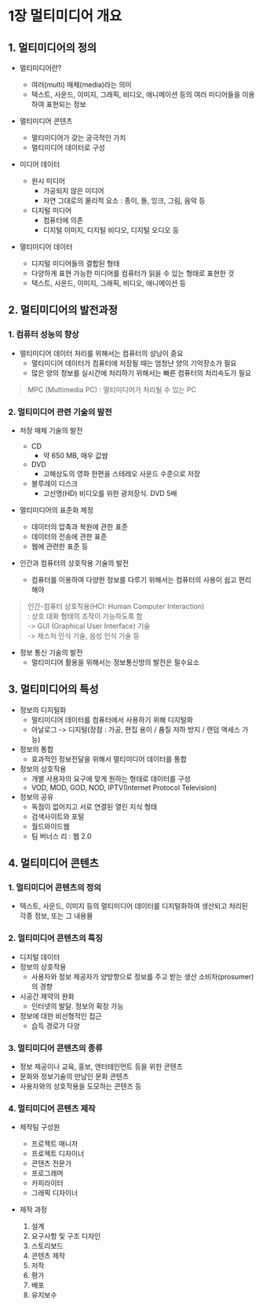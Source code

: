 # 1장 멀티미디어 개요

## 1. 멀티미디어의 정의
* 멀티미디어란?
  * 여러(multi) 매체(media)라는 의미
  * 텍스트, 사운드, 이미지, 그래픽, 비디오, 애니메이션 등의 여러 미디어들을 이용하여 표현되는 정보

* 멀티미디어 콘텐츠
  * 멀티미디어가 갖는 궁극적인 가치
  * 멀티미디어 데이터로 구성

* 미디어 데이터
  * 원시 미디어
    * 가공되지 않은 미디어
    * 자연 그대로의 물리적 요소 : 종이, 돌, 잉크, 그림, 음악 등
  * 디지털 미디어
    * 컴퓨터에 의존
    * 디지털 이미지, 디지털 비디오, 디지털 오디오 등

* 멀티미디어 데이터
  * 디지털 미디어들의 결합된 형태
  * 다양하게 표현 가능한 미디어를 컴퓨터가 읽을 수 있는 형태로 표현한 것
  * 텍스트, 사운드, 이미지, 그래픽, 비디오, 애니메이션 등


## 2. 멀티미디어의 발전과정

### 1. 컴퓨터 성능의 향상
* 멀티미디어 데이터 처리를 위해서는 컴퓨터의 성닝이 중요
  * 멀티미디어 데이터가 컴퓨터에 저장될 때는 엄청난 양의 기억장소가 필요
  * 많은 양의 정보를 실시간에 처리하기 위해서는 빠른 컴퓨터의 처리속도가 필요
> MPC (Multimedia PC) : 멀티미디어가 처리될 수 있는 PC

### 2. 멀티미디어 관련 기술의 발전
* 저장 매체 기술의 발전
  * CD
    * 약 650 MB, 매우 값쌈
  * DVD
    * 고해상도의 영화 한편을 스테레오 사운드 수준으로 저장
  * 블루레이 디스크
    * 고선명(HD) 비디오를 위한 광저장식. DVD 5배

* 멀티미디어의 표준화 제정
  * 데이터의 압축과 복원에 관한 표준
  * 데이터의 전송에 관한 표준
  * 웹에 관련한 표준 등

* 인간과 컴퓨터의 상호작용 기술의 발전
  * 컴퓨터를 이용하여 다양한 정보를 다루기 위해서는 컴퓨터의 사용이 쉽고 편리해야
> 인간-컴퓨터 상호작용(HCI: Human Computer Interaction)  
> : 상호 대화 형태의 조작이 가능하도록 함   
> -> GUI (Graphical User Interface) 기술  
> -> 제스처 인식 기술, 음성 인식 기술 등

* 정보 통신 기술의 발전
  * 멀티미디어 활용을 위해서는 정보통신방의 발전은 필수요소


## 3. 멀티미디어의 특성
* 정보의 디지털화
  * 멀티미디어 데이터를 컴퓨터에서 사용하기 위해 디지털화
  * 아날로그 -> 디지털(장점 : 가공, 편집 용이 / 품질 저하 방지 / 랜덤 액세스 가능)
* 정보의 통합
  * 효과적인 정보전달을 위해서 멀티미디어 데이터를 통합
* 정보의 상호작용
  * 개별 사용자의 요구에 맞게 원하는 형태로 데이터를 구성
  * VOD, MOD, GOD, NOD, IPTV(Internet Protocol Television)
* 정보의 공유
  * 독점이 없어지고 서로 연결된 열린 지식 형태
  * 검색사이트와 포털
  * 월드와이드웹
  * 팀 버너스 리 : 웹 2.0


## 4. 멀티미디어 콘텐츠
### 1. 멀티미디어 콘텐츠의 정의
* 텍스트, 사운드, 이미지 등의 멀티미디어 데이터를 디지털화하여 생산되고 처리된 각종 정보, 또는 그 내용물

### 2. 멀티미디어 콘텐츠의 특징
* 디지털 데이터
* 정보의 상호작용
  * 사용자와 정보 제공자가 양방향으로 정보를 주고 받는 생산 소비자(prosumer)의 경향
* 시공간 제약의 완화
  * 인터넷의 발달. 정보의 확장 가능
* 정보에 대한 비선형적인 접근
  * 습득 경로가 다양

### 3. 멀티미디어 콘텐츠의 종류 
* 정보 제공이나 교육, 홍보, 엔터테인먼트 등을 위한 콘텐츠
* 문화와 정보기술의 만남인 문화 콘텐츠
* 사용자와의 상호작용을 도모하는 콘텐츠 등

### 4. 멀티미디어 콘텐츠 제작
* 제작팀 구성원
  * 프로젝트 매니저
  * 프로젝트 디자이너
  * 콘텐츠 전문가
  * 프로그래머
  * 카피라이터
  * 그래픽 디자이너

* 제작 과정
  1. 설계 
  2. 요구사항 및 구조 디자인
  3. 스토리보드
  4. 콘텐츠 제작
  5. 저작
  6. 평가
  7. 배포 
  8. 유지보수